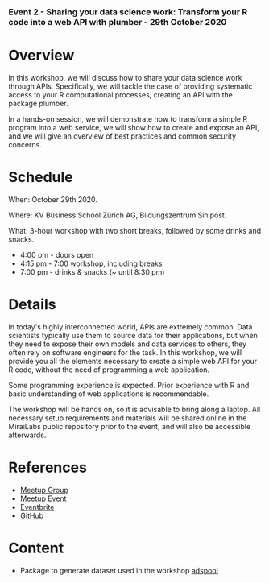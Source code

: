 ### Event 2 - Sharing your data science work: Transform your R code into a web API with plumber - 29th October 2020

# Overview

In this workshop, we will discuss how to share your data science work through APIs. Specifically, we will tackle the case of providing systematic access to your R computational processes, creating an API with the package plumber. 

In a hands-on session, we will demonstrate how to transform a simple R program into a web service, we will show how to create and expose an API, and we will give an overview of best practices and common security concerns.

# Schedule

When: October 29th 2020.

Where: KV Business School Zürich AG, Bildungszentrum Sihlpost.

What: 3-hour workshop with two short breaks, followed by some drinks and snacks. 
* 4:00 pm - doors open
* 4:15 pm - 7:00 workshop, including breaks
* 7:00 pm - drinks & snacks (~ until 8:30 pm)


# Details

In today's highly interconnected world, APIs are extremely common. Data scientists typically use them to source data for their applications, but when they need to expose their own models and data services to others, they often rely on software engineers for the task. In this workshop, we will provide you all the elements necessary to create a simple web API for your R code, without the need of programming a web application.

Some programming experience is expected. Prior experience with R and basic understanding of web applications is recommendable.

The workshop will be hands on, so it is advisable to bring along a laptop. All necessary setup requirements and materials will be shared online in the MiraiLabs public repository prior to the event, and will also be accessible afterwards.


# References

* [Meetup Group]()
* [Meetup Event]()
* [Eventbrite]()
* [GitHub]()

# Content

* Package to generate dataset used in the workshop [adspool](adspool) 

